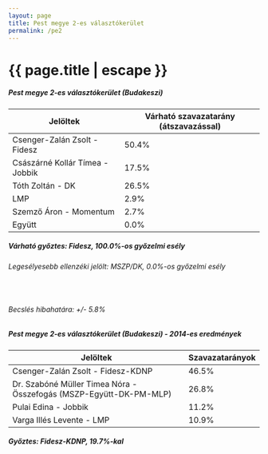 ```yaml
---
layout: page
title: Pest megye 2-es választókerület
permalink: /pe2
---
```


<h1 class="page-title">{{ page.title | escape }}</h1>

<div class="section">
    <div class="row">
          <div class="col s12">
		  <h5>Pest megye 2-es választókerület (Budakeszi)</h5>
            <table class="responsive-table">
              <thead>
                <tr>
                    <th>Jelöltek</th>
                    <th>Várható szavazatarány (átszavazással)</th>
                </tr>
              </thead>
              <tbody>
             <tr>
                  <td>Csenger-Zalán Zsolt - Fidesz</td>
				  <td id="id_fidesz">50.4%</td>
			</tr>
			<tr><td>Császárné Kollár Tímea - Jobbik</td><td id="id_jobbik">17.5%</td></tr>
<tr>
                  <td>Tóth Zoltán - DK</td>
				  <td id="id_baloldal">26.5%</td>
			</tr>
			<tr>
                  <td>LMP</td>
				  <td id="lmp">2.9%</td>
			</tr>
			<tr>
				  <td>Szemző Áron - Momentum</td>
				  <td id="momentum">2.7%</td>
			</tr>
<tr>
<td>Együtt</td>
<td id="egyutt">0.0%</td>
</tr>                
              </tbody>
            </table>
			<h5>Várható győztes: <span id="gyoztes">Fidesz, </span><span id="esely">100.0%</span><span>-os győzelmi esély</span></h5>
			<h6>Legesélyesebb ellenzéki jelölt: <span id="masodik">MSZP/DK, </span><span id="esely2">0.0%</span><span>-os győzelmi esély</span></h6>
			<br/>
			<h6>Becslés hibahatára: +/- 5.8%</h6>
          </div>
    </div>
</div>

<div class="section">
    <div class="row">
          <div class="col s12">
		  <h5>Pest megye 2-es választókerület (Budakeszi) - 2014-es eredmények</h5>
            <table class="responsive-table">
              <thead>
                <tr>
                    <th>Jelöltek</th>
                    <th>Szavazatarányok</th>
                </tr>
              </thead>
              <tbody>
             <tr>
                  <td>Csenger-Zalán Zsolt - Fidesz-KDNP</td>
				  <td>46.5%</td>
			</tr>
			<tr>
			      <td>Dr. Szabóné Müller Timea Nóra - Összefogás (MSZP-Együtt-DK-PM-MLP)</td>
				  <td>26.8%</td>  
			</tr>
			<tr>
			      <td>Pulai Edina - Jobbik</td>
				  <td>11.2%</td>
			</tr>
			<tr>
				  <td>Varga Illés Levente - LMP</td>
				  <td>10.9%</td>
			</tr>  	
              </tbody>
            </table>
			<h5>Győztes: Fidesz-KDNP, 19.7%-kal</h5>
          </div>
    </div>
</div>
